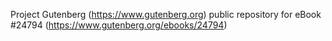 Project Gutenberg (https://www.gutenberg.org) public repository for eBook #24794 (https://www.gutenberg.org/ebooks/24794)
